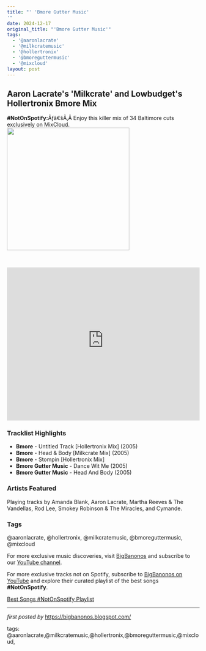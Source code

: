 ```yaml
---
title: "' 'Bmore Gutter Music'
'"
date: 2024-12-17
original_title: "'Bmore Gutter Music'"
tags:
  - '@aaronlacrate'
  - '@milkcratemusic'
  - '@hollertronix'
  - '@bmoreguttermusic'
  - '@mixcloud'
layout: post
---
```

<h2>Aaron Lacrate's 'Milkcrate' and Lowbudget's Hollertronix Bmore Mix</h2><div><strong>#NotOnSpotify:</strong>Ãƒâ€šÃ‚Â Enjoy this killer mix of 34 Baltimore cuts exclusively on MixCloud.</div>
<div class="separator"><a href="https://i.ytimg.com/vi/pz14bihi2I8/hqdefault.jpg" ><img alt="" border="0" data-original-height="360" data-original-width="480" src="https://i.ytimg.com/vi/pz14bihi2I8/hqdefault.jpg" width="320" /></a></div>
<p><br /></p> <div> <iframe frameborder="0" height="400" src="https://player-widget.mixcloud.com/widget/iframe/?feed=%2Foldschooltapes%2Fhollertronix-and-milkcrate-records-present-bmore-gutter-music%2F" width="100%"></iframe>
</div> <h3>Tracklist Highlights</h3>
<ul> <li><strong>Bmore</strong> - Untitled Track [Hollertronix Mix] (2005)</li> <li><strong>Bmore</strong> - Head & Body [Milkcrate Mix] (2005)</li> <li><strong>Bmore</strong> - Stompin [Hollertronix Mix]</li> <li><strong>Bmore Gutter Music</strong> - Dance Wit Me (2005)</li> <li><strong>Bmore Gutter Music</strong> - Head And Body (2005)</li>
</ul> <h3>Artists Featured</h3>
<p>Playing tracks by Amanda Blank, Aaron Lacrate, Martha Reeves & The Vandellas, Rod Lee, Smokey Robinson & The Miracles, and Cymande.</p> <h3>Tags</h3>
<p>@aaronlacrate, @hollertronix, @milkcratemusic, @bmoreguttermusic, @mixcloud</p> <p>For more exclusive music discoveries, visit <a href="https://bigbanonos.blogspot.com/" target="_blank">BigBanonos</a> and subscribe to our <a href="https://www.youtube.com/@BigBanonos" target="_blank">YouTube channel</a>.</p>


<!--Subscribe and Playlist Links-->
<div>
    <p>For more exclusive tracks not on Spotify, subscribe to <a href="https://www.youtube.com/@BigBanonos" target="_blank">BigBanonos on YouTube</a> and explore their curated playlist of the best songs <strong>#NotOnSpotify</strong>.</p>
    <p><a href="https://www.youtube.com/playlist?list=PLtuNtuTatqI0kFahUCbtbfenC_ET5O_tr" target="_blank">Best Songs #NotOnSpotify Playlist<br /></a></p></div>

<hr />

<p><em>first posted by</em> <a href="https://bigbanonos.blogspot.com/" rel="noopener" target="_new">https://bigbanonos.blogspot.com/</a></p>

<p>tags: @aaronlacrate,@milkcratemusic,@hollertronix,@bmoreguttermusic,@mixcloud,</p>

